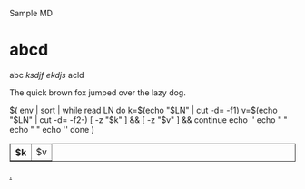 Sample MD

# abcd

abc *ksdjf* _ekdjs_ acld

The quick brown fox jumped over the lazy dog.


<table border=1>
$(
  env | sort | while read LN
    do
      k=$(echo "$LN" | cut -d= -f1)
      v=$(echo "$LN" | cut -d= -f2-)
      [ -z "$k" ] && [ -z "$v" ] && continue
      echo '<tr>'
      echo "  <th align=\"left\">$k</th>"
      echo "  <td>$v</td>"
      echo '</tr>'
    done
)
</table>

[.]($SCRIPT_NAME${PATH_INFO:-}?edit=1)


